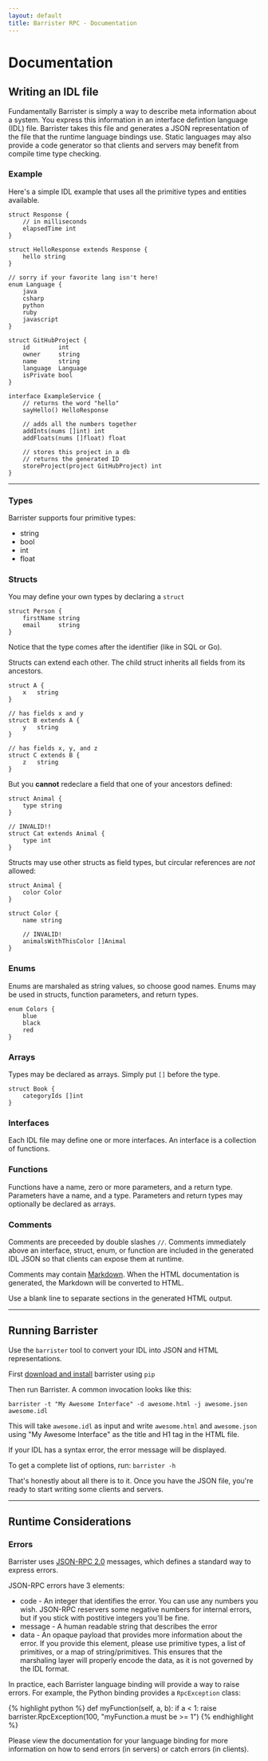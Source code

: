 ```yaml
---
layout: default
title: Barrister RPC - Documentation
---
```


# Documentation

## Writing an IDL file

Fundamentally Barrister is simply a way to describe meta information about a system.  You express
this information in an interface defintion language (IDL) file.  Barrister takes this file and
generates a JSON representation of the file that the runtime language bindings use.  Static 
languages may also provide a code generator so that clients and servers may benefit from compile
time type checking.

### Example

Here's a simple IDL example that uses all the primitive types and entities available.

    struct Response {
        // in milliseconds
        elapsedTime int
    }
    
    struct HelloResponse extends Response {
        hello string
    }
    
    // sorry if your favorite lang isn't here!
    enum Language {
        java
        csharp
        python
        ruby
        javascript
    }
    
    struct GitHubProject {
        id        int
        owner     string
        name      string
        language  Language
        isPrivate bool
    }
    
    interface ExampleService {
        // returns the word "hello"
        sayHello() HelloResponse
        
        // adds all the numbers together
        addInts(nums []int) int
        addFloats(nums []float) float
        
        // stores this project in a db
        // returns the generated ID
        storeProject(project GitHubProject) int
    }

----

### Types

Barrister supports four primitive types:

* string
* bool
* int
* float

### Structs

You may define your own types by declaring a `struct`

    struct Person {
        firstName string
        email     string
    }
    
Notice that the type comes after the identifier (like in SQL or Go).

Structs can extend each other.  The child struct inherits all fields from its ancestors.

    struct A {
        x   string
    }
    
    // has fields x and y
    struct B extends A {
        y   string
    }
    
    // has fields x, y, and z
    struct C extends B {
        z   string
    }
    
But you **cannot** redeclare a field that one of your ancestors defined:

    struct Animal {
        type string
    }
    
    // INVALID!!
    struct Cat extends Animal {
        type int
    }
    
Structs may use other structs as field types, but circular references are *not* allowed:

    
    struct Animal {
        color Color
    }
    
    struct Color {
        name string
        
        // INVALID!
        animalsWithThisColor []Animal
    }
    
### Enums

Enums are marshaled as string values, so choose good names.  Enums may be used in structs,
function parameters, and return types.

    enum Colors {
        blue
        black
        red
    }

### Arrays

Types may be declared as arrays.  Simply put `[]` before the type.

    struct Book {
        categoryIds []int
    }

### Interfaces

Each IDL file may define one or more interfaces.  An interface is a collection of functions.

### Functions

Functions have a name, zero or more parameters, and a return type.  Parameters have a name, and 
a type.  Parameters and return types may optionally be declared as arrays.

### Comments

Comments are preceeded by double slashes `//`.  Comments immediately above an interface, struct,
enum, or function are included in the generated IDL JSON so that clients can expose them at 
runtime.  

Comments may contain [Markdown](http://daringfireball.net/projects/markdown/syntax).  When the
HTML documentation is generated, the Markdown will be converted to HTML.

Use a blank line to separate sections in the generated HTML output.

----

## Running Barrister

Use the `barrister` tool to convert your IDL into JSON and HTML representations.

First [download and install](download.htm) barrister using `pip`

Then run Barrister.  A common invocation looks like this:

    barrister -t "My Awesome Interface" -d awesome.html -j awesome.json awesome.idl
    
This will take `awesome.idl` as input and write `awesome.html` and `awesome.json` using
"My Awesome Interface" as the title and H1 tag in the HTML file.

If your IDL has a syntax error, the error message will be displayed.

To get a complete list of options, run:  `barrister -h`

That's honestly about all there is to it.  Once you have the JSON file, you're ready to start
writing some clients and servers.

----

## Runtime Considerations

### Errors

Barrister uses [JSON-RPC 2.0](http://jsonrpc.org/specification) messages, which defines a 
standard way to express errors.

JSON-RPC errors have 3 elements:

* code - An integer that identifies the error.  You can use any numbers you wish.  JSON-RPC reservers some negative numbers for internal errors, but if you stick with postitive integers you'll be fine.
* message - A human readable string that describes the error
* data - An opaque payload that provides more information about the error.  If you provide this element, please use primitive types, a list of primitives, or a map of string/primitives.  This ensures that the marshaling layer will properly encode the data, as it is not governed by the IDL format.

In practice, each Barrister language binding will provide a way to raise errors.  For example, 
the Python binding provides a `RpcException` class:

{% highlight python %}
    def myFunction(self, a, b):
        if a < 1:
            raise barrister.RpcException(100, "myFunction.a must be >= 1")
{% endhighlight %}

Please view the documentation for your language binding for more information on how to send
errors (in servers) or catch errors (in clients).

